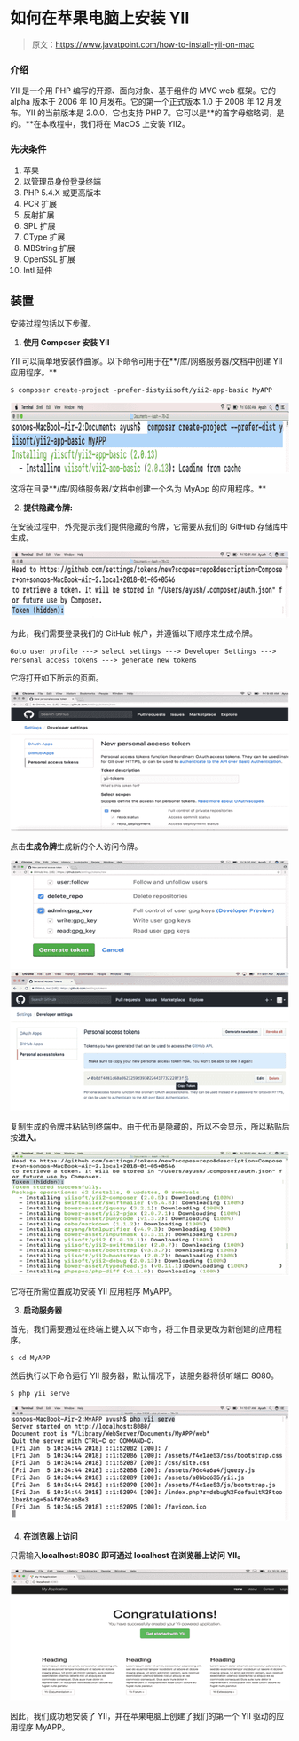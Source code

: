 # 如何在苹果电脑上安装 YII

> 原文：<https://www.javatpoint.com/how-to-install-yii-on-mac>

### 介绍

YII 是一个用 PHP 编写的开源、面向对象、基于组件的 MVC web 框架。它的 alpha 版本于 2006 年 10 月发布。它的第一个正式版本 1.0 于 2008 年 12 月发布。YII 的当前版本是 2.0.0，它也支持 PHP 7。它可以是**的首字母缩略词，是的。**在本教程中，我们将在 MacOS 上安装 YII2。

### 先决条件

1.  苹果
2.  以管理员身份登录终端
3.  PHP 5.4.X 或更高版本
4.  PCR 扩展
5.  反射扩展
6.  SPL 扩展
7.  CType 扩展
8.  MBString 扩展
9.  OpenSSL 扩展
10.  Intl 延伸

## 装置

安装过程包括以下步骤。

1) **使用 Composer 安装 YII**

YII 可以简单地安装作曲家。以下命令可用于在**/库/网络服务器/文档中创建 YII 应用程序。**

```
$ composer create-project -prefer-distyiisoft/yii2-app-basic MyAPP

```

![How to Install YII on MacOS](img/d31ab24cc32f77dec5675bd27638b9cf.png)

这将在目录**/库/网络服务器/文档中创建一个名为 MyApp 的应用程序。**

2) **提供隐藏令牌:**

在安装过程中，外壳提示我们提供隐藏的令牌，它需要从我们的 GitHub 存储库中生成。

![How to Install YII on MacOS](img/7497c5579d65c85d37b344482f13eeab.png)

为此，我们需要登录我们的 GitHub 帐户，并遵循以下顺序来生成令牌。

```
Goto user profile ---> select settings ---> Developer Settings ---> Personal access tokens ---> generate new tokens 

```

它将打开如下所示的页面。

![How to Install YII on MacOS](img/965f4013c0f8ad393795be914148953f.png)

点击**生成令牌**生成新的个人访问令牌。

![How to Install YII on MacOS](img/d8f18353cf98b9f4d3018e0dea5e444e.png)
![How to Install YII on MacOS](img/19b077463eb277f39065f2cda33cbee8.png)

复制生成的令牌并粘贴到终端中。由于代币是隐藏的，所以不会显示，所以粘贴后按**进入**。

![How to Install YII on MacOS](img/5d2c246fdb63e4a8a3f21a679a6ffaf5.png)

它将在所需位置成功安装 YII 应用程序 MyAPP。

3) **启动服务器**

首先，我们需要通过在终端上键入以下命令，将工作目录更改为新创建的应用程序。

```
$ cd MyAPP

```

然后执行以下命令运行 YII 服务器，默认情况下，该服务器将侦听端口 8080。

```
$ php yii serve 

```

![How to Install YII on MacOS](img/acf56821be3dc9a5c17e6ca265b3203f.png)

4) **在浏览器上访问**

只需输入**localhost:8080 即可通过 localhost 在浏览器上访问 YII。**

![How to Install YII on MacOS](img/0f8a5527f74df70cea0c7917abcc0063.png)

因此，我们成功地安装了 YII，并在苹果电脑上创建了我们的第一个 YII 驱动的应用程序 MyAPP。
